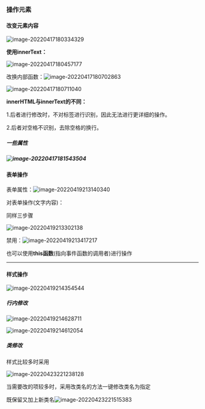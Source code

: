 

### 操作元素

#### 改变元素内容

![image-20220417180334329](D:\报告\Report\pic\\image-20220417180334329.png) 



**使用innerText：**

![image-20220417180457177](D:\报告\Report\pic\\image-20220417180457177.png) 

改换内部函数：![image-20220417180702863](D:\报告\Report\pic\\image-20220417180702863.png) 

![image-20220417180711040](D:\报告\Report\pic\\image-20220417180711040.png) 



**innerHTML与innerText的不同：**

1.后者进行修改时，不对标签进行识别，因此无法进行更详细的操作。

2.后者对空格不识别，去除空格的换行。

##### 一些属性

##### ![image-20220417181543504](D:\报告\Report\pic\\image-20220417181543504.png)

#### 表单操作

表单属性：![image-20220419213140340](D:\报告\Report\pic\\image-20220419213140340.png) 

对表单操作(文字内容)：

同样三步骤

![image-20220419213302138](D:\报告\Report\pic\\image-20220419213302138.png) 

禁用：![image-20220419213417217](D:\报告\Report\pic\\image-20220419213417217.png) 

也可以使用**this函数**(指向事件函数的调用者)进行操作

---------



#### 样式操作

![image-20220419214354544](D:\报告\Report\pic\\image-20220419214354544.png) 

##### 行内修改

![image-20220419214628711](D:\报告\Report\pic\\image-20220419214628711.png) 

![image-20220419214612054](D:\报告\Report\pic\\image-20220419214612054.png) 

##### 类修改

样式比较多时采用

![image-20220423221238128](D:\报告\Report\pic\\image-20220423221238128.png) 

当需要改的项较多时，采用改类名的方法一键修改类名为指定

既保留又加上新类名![image-20220423221515383](D:\报告\Report\pic\\image-20220423221515383.png) 